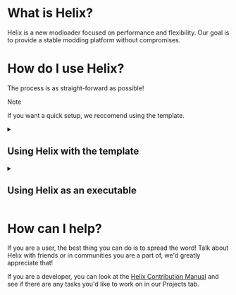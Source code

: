 # What is Helix?
Helix is a new modloader focused on performance and flexibility. Our goal is to provide a stable modding platform without compromises.

# How do I use Helix?
The process is as straight-forward as possible!

> [!NOTE]
> If you want a quick setup, we reccomend using the template.

<details>
  <summary><h2>Using Helix with the template</h2></summary>

  Probably the most straight-forward way to use helix is to use the server template.
  
  1. Download the template from [Helix Server Template](https://github.com/HelixLoader/helix-template-server/releases) for your desired Minecraft version. The file is called `helix-server-template.zip`
  2. Place the downloaded .zip file in an empty folder, we reccomend using the [Helix Folder Structure](https://github.com/HelixLoader/helix-conventions/structure/folders.md)
  3. Extract the contents into the current folder, make sure to not extract into a new folder!
  4. If you are on windows, double-click on the `start-windows.bat` file. If you are on Linux or MacOS double-click or run the `start-unix` file.
  5. Follow the instructions in the newly opened window and enjoy!
</details>
<details>
  <summary><h2>Using Helix as an executable</h2></summary>

  If you prefer doing things manually, you can download the standalone JAR from the [Helix Standalone Releases](https://github.com/HelixLoader/helix-core/releases)
  
  You can double-click the `server.jar` file to run it, or alternatively it can be ran as follows:
  
  ```bash
  # Run the server without a GUI
  java -jar server.jar --nogui
  ```
</details>

# How can I help?
If you are a user, the best thing you can do is to spread the word! Talk about Helix with friends or in communities you are a part of, we'd greatly appreciate that!

If you are a developer, you can look at the [Helix Contribution Manual](https://github.com/HelixLoader/helix-conventions/contributing/manual.md) and see if there are any tasks you'd like to work on in our Projects tab.
